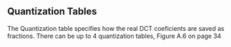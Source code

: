 ## Quantization Tables

The Quantization table specifies how the real DCT coeficients are saved as fractions. 
There can be up to 4 quantization tables, 
Figure A.6 on page 34
